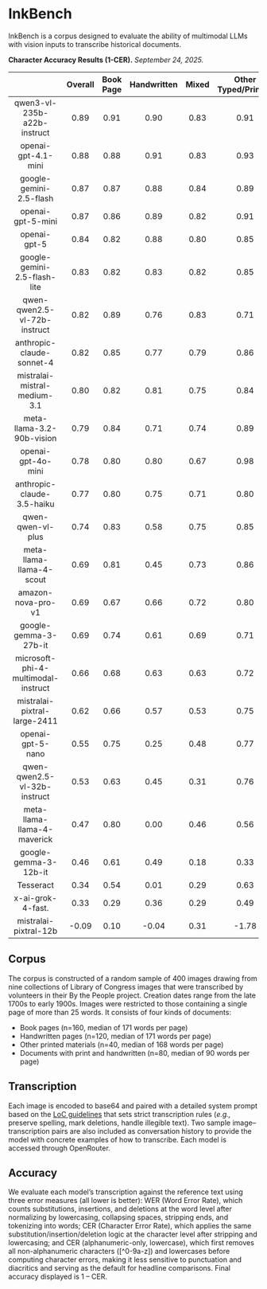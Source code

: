# InkBench

InkBench is a corpus designed to evaluate the ability of multimodal LLMs with vision inputs to transcribe historical documents. 


**Character Accuracy Results (1-CER).** *September 24, 2025.* 

|                                     | Overall | Book Page | Handwritten | Mixed | Other Typed/Printed | Cost per 1K |
|:-----------------------------------:|:-------:|:---------:|:-----------:|:-----:|:-------------------:|:-----------:|
| qwen3-vl-235b-a22b-instruct    | 0.89    | 0.91      | 0.90        | 0.83  | 0.91                | $2.14       |
| openai-gpt-4.1-mini                 | 0.88    | 0.88      | 0.91        | 0.83  | 0.93                | $0.11       |
| google-gemini-2.5-flash             | 0.87    | 0.87      | 0.88        | 0.84  | 0.89                | $1.22       |
| openai-gpt-5-mini                   | 0.87    | 0.86      | 0.89        | 0.82  | 0.91                | $0.13       |
| openai-gpt-5                   | 0.84    | 0.82      | 0.88        | 0.80  | 0.85                | $1.88       |
| google-gemini-2.5-flash-lite        | 0.83    | 0.82      | 0.83        | 0.82  | 0.85                | $0.30       |
| qwen-qwen2.5-vl-72b-instruct        | 0.82    | 0.89      | 0.76        | 0.83  | 0.71                | $4.47       |
| anthropic-claude-sonnet-4        | 0.82    | 0.85      | 0.77        | 0.79  | 0.86                | $37.90       |
| mistralai-mistral-medium-3.1        | 0.80    | 0.82      | 0.81        | 0.75  | 0.84                | $4.21       |
| meta-llama-3.2-90b-vision	        | 0.79    | 0.84      | 0.71        | 0.74  | 0.89                | $3.24       |
| openai-gpt-4o-mini                  | 0.78    | 0.80      | 0.80        | 0.67  | 0.98                | $0.59       |
| anthropic-claude-3.5-haiku          | 0.77    | 0.80      | 0.75        | 0.71  | 0.80                | $6.12       |
| qwen-qwen-vl-plus                   | 0.74    | 0.83      | 0.58        | 0.75  | 0.85                | $1.43       |
| meta-llama-llama-4-scout            | 0.69    | 0.81      | 0.45        | 0.73  | 0.86                | $0.96       |
| amazon-nova-pro-v1                  | 0.69    | 0.67      | 0.66        | 0.72  | 0.80                | $6.78       |
| google-gemma-3-27b-it               | 0.69    | 0.74      | 0.61        | 0.69  | 0.71                | $0.31       |
| microsoft-phi-4-multimodal-instruct | 0.66    | 0.68      | 0.63        | 0.63  | 0.72                | $0.15       |
| mistralai-pixtral-large-2411        | 0.62    | 0.66      | 0.57        | 0.53  | 0.75                | $25.44      |
| openai-gpt-5-nano                   | 0.55    | 0.75      | 0.25        | 0.48  | 0.77                | $0.06       |
| qwen-qwen2.5-vl-32b-instruct        | 0.53    | 0.63      | 0.45        | 0.31  | 0.76                | $12.68      |
| meta-llama-llama-4-maverick         | 0.47    | 0.80      | 0.00        | 0.46  | 0.56                | $1.94       |
| google-gemma-3-12b-it               | 0.46    | 0.61      | 0.49        | 0.18  | 0.33                | $0.17       |
| Tesseract                           | 0.34    | 0.54      | 0.01        | 0.29  | 0.63                |             |
| x-ai-grok-4-fast.                   | 0.33    | 0.29      | 0.36        | 0.29  | 0.49                |             |
| mistralai-pixtral-12b               | -0.09   | 0.10      | -0.04       | 0.31  | -1.78               | $0.65       |


## Corpus
The corpus is constructed of a random sample of 400 images drawing from nine collections of Library of Congress images that were transcribed by volunteers in their By the People project. Creation dates range from the late 1700s to early 1900s. Images were restricted to those containing a single page of more than 25 words. It consists of four kinds of documents:
* Book pages (n=160, median of 171 words per page)
* Handwritten pages (n=120, median of 171 words per page)
* Other printed materials (n=40, median of 168 words per page)
* Documents with print and handwritten (n=80, median of 90 words per page)

## Transcription
Each image is encoded to base64 and paired with a detailed system prompt based on the [LoC guidelines](https://crowd.loc.gov/get-started/how-to-transcribe/) that sets strict transcription rules (*e.g.,* preserve spelling, mark deletions, handle illegible text). Two sample image–transcription pairs are also included as conversation history to provide the model with concrete examples of how to transcribe. Each model is accessed through OpenRouter.

## Accuracy
We evaluate each model’s transcription against the reference text using three error measures (all lower is better): WER (Word Error Rate), which counts substitutions, insertions, and deletions at the word level after normalizing by lowercasing, collapsing spaces, stripping ends, and tokenizing into words; CER (Character Error Rate), which applies the same substitution/insertion/deletion logic at the character level after stripping and lowercasing; and CER (alphanumeric-only, lowercase), which first removes all non-alphanumeric characters ([^0-9a-z]) and lowercases before computing character errors, making it less sensitive to punctuation and diacritics and serving as the default for headline comparisons. Final accuracy displayed is 1 – CER.





